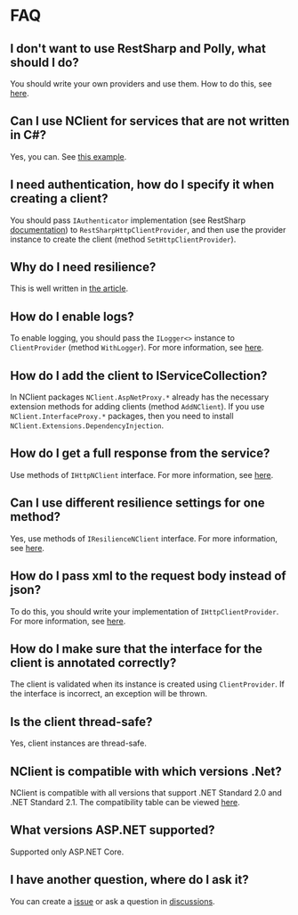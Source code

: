 # FAQ

## I don't want to use RestSharp and Polly, what should I do?
You should write your own providers and use them. How to do this, see [here](/providers/index.md).

## Can I use NClient for services that are not written in C#?
Yes, you can. See [this example](/examples/non-dot-net-service.md).

## I need authentication, how do I specify it when creating a client?
You should pass `IAuthenticator` implementation 
(see RestSharp [documentation](https://restsharp.dev/api/RestSharp.html#namespace-restsharp-authenticators)) 
to `RestSharpHttpClientProvider`, and then use the provider instance to create the client (method `SetHttpClientProvider`).

## Why do I need resilience?
This is well written in [the article](https://docs.microsoft.com/en-us/dotnet/architecture/cloud-native/application-resiliency-patterns).

## How do I enable logs?
To enable logging, you should pass the `ILogger<>` instance to `ClientProvider` (method `WithLogger`). 
For more information, see [here](/features/logging.md).

## How do I add the client to IServiceCollection?
In NClient packages `NClient.AspNetProxy.*` already has the necessary extension methods for adding clients (method `AddNClient`). 
If you use `NClient.InterfaceProxy.*` packages, then you need to install `NClient.Extensions.DependencyInjection`.

## How do I get a full response from the service?
Use methods of `IHttpNClient` interface. For more information, see [here](/features/http-response.md).

## Can I use different resilience settings for one method?
Yes, use methods of `IResilienceNClient` interface. For more information, see [here](/features/resilience.md).

## How do I pass xml to the request body instead of json?
To do this, you should write your implementation of `IHttpClientProvider`. 
For more information, see [here](/providers/http-client-provider.md).

## How do I make sure that the interface for the client is annotated correctly?
The client is validated when its instance is created using `ClientProvider`. If the interface is incorrect, an exception will be thrown.

## Is the client thread-safe?
Yes, client instances are thread-safe.

## NClient is compatible with which versions .Net?
NClient is compatible with all versions that support .NET Standard 2.0 and .NET Standard 2.1. 
The compatibility table can be viewed [here](https://docs.microsoft.com/en-us/dotnet/standard/net-standard).

## What versions ASP.NET supported?
Supported only ASP.NET Core.

## I have another question, where do I ask it?
You can create a [issue](https://github.com/nclient/NClient/issues) or ask a question in [discussions](https://github.com/nclient/NClient/discussions).